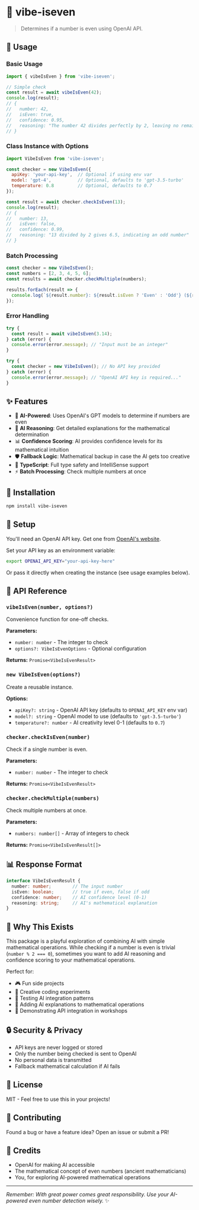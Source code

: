 # 🔮 vibe-iseven

> Determines if a number is even using OpenAI API.

## 📖 Usage

### Basic Usage

```javascript
import { vibeIsEven } from 'vibe-iseven';

// Simple check
const result = await vibeIsEven(42);
console.log(result);
// {
//   number: 42,
//   isEven: true,
//   confidence: 0.95,
//   reasoning: "The number 42 divides perfectly by 2, leaving no remainder"
// }
```

### Class Instance with Options

```javascript
import VibeIsEven from 'vibe-iseven';

const checker = new VibeIsEven({
  apiKey: 'your-api-key',  // Optional if using env var
  model: 'gpt-4',          // Optional, defaults to 'gpt-3.5-turbo'
  temperature: 0.8         // Optional, defaults to 0.7
});

const result = await checker.checkIsEven(13);
console.log(result);
// {
//   number: 13,
//   isEven: false,
//   confidence: 0.99,
//   reasoning: "13 divided by 2 gives 6.5, indicating an odd number"
// }
```

### Batch Processing

```javascript
const checker = new VibeIsEven();
const numbers = [2, 3, 4, 5, 6];
const results = await checker.checkMultiple(numbers);

results.forEach(result => {
  console.log(`${result.number}: ${result.isEven ? 'Even' : 'Odd'} (${result.confidence * 100}% confident)`);
});
```

### Error Handling

```javascript
try {
  const result = await vibeIsEven(3.14);
} catch (error) {
  console.error(error.message); // "Input must be an integer"
}

try {
  const checker = new VibeIsEven(); // No API key provided
} catch (error) {
  console.error(error.message); // "OpenAI API key is required..."
}
```

## ✨ Features

- 🤖 **AI-Powered**: Uses OpenAI's GPT models to determine if numbers are even
- 🧠 **AI Reasoning**: Get detailed explanations for the mathematical determination
- 📊 **Confidence Scoring**: AI provides confidence levels for its mathematical intuition
- 🛡️ **Fallback Logic**: Mathematical backup in case the AI gets too creative
- 🚀 **TypeScript**: Full type safety and IntelliSense support
- ⚡ **Batch Processing**: Check multiple numbers at once

## 🚀 Installation

```bash
npm install vibe-iseven
```

## 🔑 Setup

You'll need an OpenAI API key. Get one from [OpenAI's website](https://platform.openai.com/api-keys).

Set your API key as an environment variable:
```bash
export OPENAI_API_KEY="your-api-key-here"
```

Or pass it directly when creating the instance (see usage examples below).

## 🔧 API Reference

### `vibeIsEven(number, options?)`

Convenience function for one-off checks.

**Parameters:**
- `number: number` - The integer to check
- `options?: VibeIsEvenOptions` - Optional configuration

**Returns:** `Promise<VibeIsEvenResult>`

### `new VibeIsEven(options?)`

Create a reusable instance.

**Options:**
- `apiKey?: string` - OpenAI API key (defaults to `OPENAI_API_KEY` env var)
- `model?: string` - OpenAI model to use (defaults to `'gpt-3.5-turbo'`)
- `temperature?: number` - AI creativity level 0-1 (defaults to `0.7`)

### `checker.checkIsEven(number)`

Check if a single number is even.

**Parameters:**
- `number: number` - The integer to check

**Returns:** `Promise<VibeIsEvenResult>`

### `checker.checkMultiple(numbers)`

Check multiple numbers at once.

**Parameters:**
- `numbers: number[]` - Array of integers to check

**Returns:** `Promise<VibeIsEvenResult[]>`

## 📊 Response Format

```typescript
interface VibeIsEvenResult {
  number: number;        // The input number
  isEven: boolean;       // true if even, false if odd
  confidence: number;    // AI confidence level (0-1)
  reasoning: string;     // AI's mathematical explanation
}
```

## 🎯 Why This Exists

This package is a playful exploration of combining AI with simple mathematical operations. While checking if a number is even is trivial (`number % 2 === 0`), sometimes you want to add AI reasoning and confidence scoring to your mathematical operations. 

Perfect for:
- 🎮 Fun side projects
- 🎨 Creative coding experiments
- 🧪 Testing AI integration patterns
- 🤖 Adding AI explanations to mathematical operations
- 🎪 Demonstrating API integration in workshops

## 🔒 Security & Privacy

- API keys are never logged or stored
- Only the number being checked is sent to OpenAI
- No personal data is transmitted
- Fallback mathematical calculation if AI fails

## 📝 License

MIT - Feel free to use this in your projects!

## 🤝 Contributing

Found a bug or have a feature idea? Open an issue or submit a PR!

## 🙏 Credits

- OpenAI for making AI accessible
- The mathematical concept of even numbers (ancient mathematicians)
- You, for exploring AI-powered mathematical operations

---

*Remember: With great power comes great responsibility. Use your AI-powered even number detection wisely.* ✨

